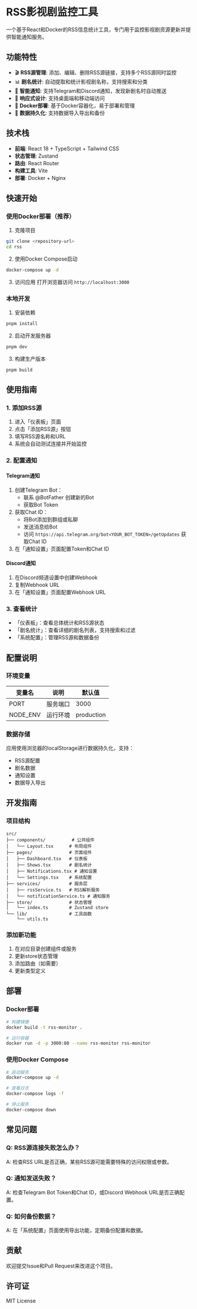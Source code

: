 # RSS影视剧监控工具

一个基于React和Docker的RSS信息统计工具，专门用于监控影视剧资源更新并提供智能通知服务。

## 功能特性

- 🎬 **RSS源管理**: 添加、编辑、删除RSS源链接，支持多个RSS源同时监控
- 📊 **剧名统计**: 自动提取和统计影视剧名称，支持搜索和分类
- 🔔 **智能通知**: 支持Telegram和Discord通知，发现新剧名时自动推送
- 📱 **响应式设计**: 支持桌面端和移动端访问
- 🐳 **Docker部署**: 基于Docker容器化，易于部署和管理
- 💾 **数据持久化**: 支持数据导入导出和备份

## 技术栈

- **前端**: React 18 + TypeScript + Tailwind CSS
- **状态管理**: Zustand
- **路由**: React Router
- **构建工具**: Vite
- **部署**: Docker + Nginx

## 快速开始

### 使用Docker部署（推荐）

1. 克隆项目
```bash
git clone <repository-url>
cd rss
```

2. 使用Docker Compose启动
```bash
docker-compose up -d
```

3. 访问应用
打开浏览器访问 `http://localhost:3000`

### 本地开发

1. 安装依赖
```bash
pnpm install
```

2. 启动开发服务器
```bash
pnpm dev
```

3. 构建生产版本
```bash
pnpm build
```

## 使用指南

### 1. 添加RSS源

1. 进入「仪表板」页面
2. 点击「添加RSS源」按钮
3. 填写RSS源名称和URL
4. 系统会自动测试连接并开始监控

### 2. 配置通知

#### Telegram通知
1. 创建Telegram Bot：
   - 联系 @BotFather 创建新的Bot
   - 获取Bot Token
2. 获取Chat ID：
   - 将Bot添加到群组或私聊
   - 发送消息给Bot
   - 访问 `https://api.telegram.org/bot<YOUR_BOT_TOKEN>/getUpdates` 获取Chat ID
3. 在「通知设置」页面配置Token和Chat ID

#### Discord通知
1. 在Discord频道设置中创建Webhook
2. 复制Webhook URL
3. 在「通知设置」页面配置Webhook URL

### 3. 查看统计

- 「仪表板」：查看总体统计和RSS源状态
- 「剧名统计」：查看详细的剧名列表，支持搜索和过滤
- 「系统配置」：管理RSS源和数据备份

## 配置说明

### 环境变量

| 变量名 | 说明 | 默认值 |
|--------|------|--------|
| PORT | 服务端口 | 3000 |
| NODE_ENV | 运行环境 | production |

### 数据存储

应用使用浏览器的localStorage进行数据持久化，支持：
- RSS源配置
- 剧名数据
- 通知设置
- 数据导入导出

## 开发指南

### 项目结构

```
src/
├── components/          # 公共组件
│   └── Layout.tsx      # 布局组件
├── pages/              # 页面组件
│   ├── Dashboard.tsx   # 仪表板
│   ├── Shows.tsx       # 剧名统计
│   ├── Notifications.tsx # 通知设置
│   └── Settings.tsx    # 系统配置
├── services/           # 服务层
│   ├── rssService.ts   # RSS解析服务
│   └── notificationService.ts # 通知服务
├── store/              # 状态管理
│   └── index.ts        # Zustand store
└── lib/                # 工具函数
    └── utils.ts
```

### 添加新功能

1. 在对应目录创建组件或服务
2. 更新store状态管理
3. 添加路由（如需要）
4. 更新类型定义

## 部署

### Docker部署

```bash
# 构建镜像
docker build -t rss-monitor .

# 运行容器
docker run -d -p 3000:80 --name rss-monitor rss-monitor
```

### 使用Docker Compose

```bash
# 启动服务
docker-compose up -d

# 查看日志
docker-compose logs -f

# 停止服务
docker-compose down
```

## 常见问题

### Q: RSS源连接失败怎么办？
A: 检查RSS URL是否正确，某些RSS源可能需要特殊的访问权限或参数。

### Q: 通知发送失败？
A: 检查Telegram Bot Token和Chat ID，或Discord Webhook URL是否正确配置。

### Q: 如何备份数据？
A: 在「系统配置」页面使用导出功能，定期备份配置和数据。

## 贡献

欢迎提交Issue和Pull Request来改进这个项目。

## 许可证

MIT License
